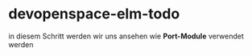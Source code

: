 # devopenspace-elm-todo

in diesem Schritt werden wir uns ansehen wie **Port-Module** verwendet werden
